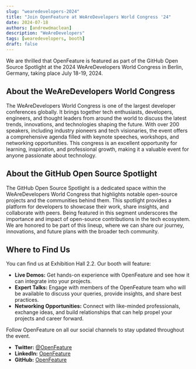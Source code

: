 ```yaml
---
slug: "wearedevelopers-2024"
title: "Join OpenFeature at WeAreDevelopers World Congress '24"
date: 2024-07-18
authors: [andrewdmaclean]
description: "WeAreDevelopers"
tags: [wearedevelopers, booth]
draft: false
---
```


We are thrilled that OpenFeature is featured as part of the GitHub Open Source Spotlight at the 2024 WeAreDevelopers World Congress in Berlin, Germany, taking place July 18-19, 2024.

<!--truncate-->

## About the WeAreDevelopers World Congress

The WeAreDevelopers World Congress is one of the largest developer conferences globally. It brings together tech enthusiasts, developers, engineers, and thought leaders from around the world to discuss the latest trends, innovations, and technologies shaping the future. With over 200 speakers, including industry pioneers and tech visionaries, the event offers a comprehensive agenda filled with keynote speeches, workshops, and networking opportunities. This congress is an excellent opportunity for learning, inspiration, and professional growth, making it a valuable event for anyone passionate about technology.

## About the GitHub Open Source Spotlight

The GitHub Open Source Spotlight is a dedicated space within the WeAreDevelopers World Congress that highlights notable open-source projects and the communities behind them. This spotlight provides a platform for developers to showcase their work, share insights, and collaborate with peers. Being featured in this segment underscores the importance and impact of open-source contributions in the tech ecosystem. We are honored to be part of this lineup, where we can share our journey, innovations, and future plans with the broader tech community.

## Where to Find Us

You can find us at Exhibition Hall 2.2. Our booth will feature:

- **Live Demos:** Get hands-on experience with OpenFeature and see how it can integrate into your projects.
- **Expert Talks:** Engage with members of the OpenFeature team who will be available to discuss your queries, provide insights, and share best practices.
- **Networking Opportunities:** Connect with like-minded professionals, exchange ideas, and build relationships that can help propel your projects and career forward.

Follow OpenFeature on all our social channels to stay updated throughout the event. 

- **Twitter:** [@OpenFeature](https://twitter.com/OpenFeature)
- **LinkedIn:** [OpenFeature](https://www.linkedin.com/company/openfeature)
- **GitHub:** [OpenFeature](https://github.com/openfeature)
